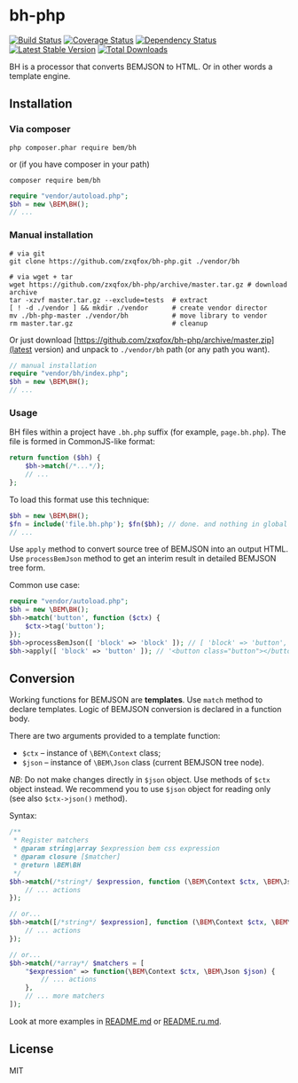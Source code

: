 # bh-php

[![Build Status](https://travis-ci.org/zxqfox/bh-php.svg?branch=master)](https://travis-ci.org/zxqfox/bh-php)
 [![Coverage Status](https://img.shields.io/coveralls/zxqfox/bh-php.svg)](https://coveralls.io/r/zxqfox/bh-php)
 [![Dependency Status](https://www.versioneye.com/user/projects/547248e89dcf6da712000ff5/badge.svg)](https://www.versioneye.com/user/projects/547248e89dcf6da712000ff5)
 [![Latest Stable Version](https://poser.pugx.org/bem/bh/v/stable.svg)](https://packagist.org/packages/bem/bh)
 [![Total Downloads](https://poser.pugx.org/bem/bh/downloads.svg)](https://packagist.org/packages/bem/bh)

BH is a processor that converts BEMJSON to HTML. Or in other words a template engine.

## Installation

### Via composer

```
php composer.phar require bem/bh
```
or (if you have composer in your path)
```
composer require bem/bh
```

```php
require "vendor/autoload.php";
$bh = new \BEM\BH();
// ...
```

### Manual installation

```
# via git
git clone https://github.com/zxqfox/bh-php.git ./vendor/bh
```
```
# via wget + tar
wget https://github.com/zxqfox/bh-php/archive/master.tar.gz # download archive
tar -xzvf master.tar.gz --exclude=tests  # extract
[ ! -d ./vendor ] && mkdir ./vendor      # create vendor director
mv ./bh-php-master ./vendor/bh           # move library to vendor
rm master.tar.gz                         # cleanup
```

Or just download [https://github.com/zxqfox/bh-php/archive/master.zip](latest version) and unpack to `./vendor/bh` path (or any path you want).

```php
// manual installation
require "vendor/bh/index.php";
$bh = new \BEM\BH();
// ...
```

### Usage

BH files within a project have `.bh.php` suffix (for example, `page.bh.php`). The file is formed in CommonJS-like format:

```php
return function ($bh) {
    $bh->match(/*...*/);
    // ...
};
```

To load this format use this technique:
```php
$bh = new \BEM\BH();
$fn = include('file.bh.php'); $fn($bh); // done. and nothing in global
// ...
```

Use `apply` method to convert source tree of BEMJSON into an output HTML. Use `processBemJson` method to get an interim result in detailed BEMJSON tree form.

Common use case:

```php
require "vendor/autoload.php";
$bh = new \BEM\BH();
$bh->match('button', function ($ctx) {
    $ctx->tag('button');
});
$bh->processBemJson([ 'block' => 'block' ]); // [ 'block' => 'button', 'mods' => new Mods(), 'tag' => 'button' ]
$bh->apply([ 'block' => 'button' ]); // '<button class="button"></button>'
```

## Conversion

Working functions for BEMJSON are **templates**. Use `match` method to declare templates. Logic of BEMJSON conversion is declared in a function body.

There are two arguments provided to a template function:
* `$ctx` – instance of `\BEM\Context` class;
* `$json` – instance of `\BEM\Json` class (current BEMJSON tree node).

*NB*: Do not make changes directly in `$json` object. Use methods of `$ctx` object instead. We recommend you to use `$json` object for reading only (see also `$ctx->json()` method).

Syntax:

```php
/**
 * Register matchers
 * @param string|array $expression bem css expression
 * @param closure [$matcher]
 * @return \BEM\BH
 */
$bh->match(/*string*/ $expression, function (\BEM\Context $ctx, \BEM\Json $json) {
    // ... actions
});

// or...
$bh->match([/*string*/ $expression], function (\BEM\Context $ctx, \BEM\Json $json) {
    // ... actions
});

// or...
$bh->match(/*array*/ $matchers = [
    "$expression" => function(\BEM\Context $ctx, \BEM\Json $json) {
        // ... actions
    },
    // ... more matchers
]);
```

Look at more examples in [README.md](https://github.com/bem/bh/blob/master/README.md) or [README.ru.md](https://github.com/bem/bh/blob/master/README.ru.md).

## License

MIT
